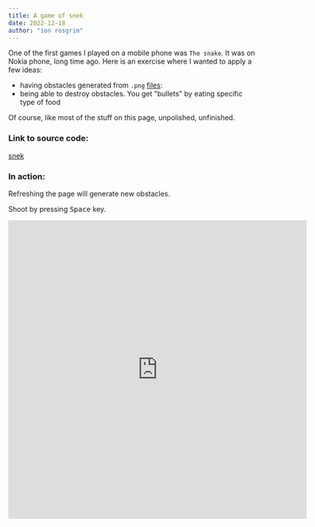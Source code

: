 ```yaml
---
title: A game of snek
date: 2022-12-18
author: "ion rosgrim"
---
```


One of the first games I played on a mobile phone was `The snake`. It was on Nokia phone, long time ago.
Here is an exercise where I wanted to apply a few ideas: 
- having obstacles generated from `.png` [files](https://github.com/irosgrim/snek/tree/main/src/imgs): 
- being able to destroy obstacles. You get "bullets" by eating specific type of food

Of course, like most of the stuff on this page, unpolished, unfinished.


### Link to source code:

[snek](https://github.com/irosgrim/snek)

### In action:

Refreshing the page will generate new obstacles.

Shoot by pressing <kbd>Space</kbd> key.

<iframe src="https://irosgrim.github.io/snek/" frameborder="0" width="600" height="600"></iframe>
